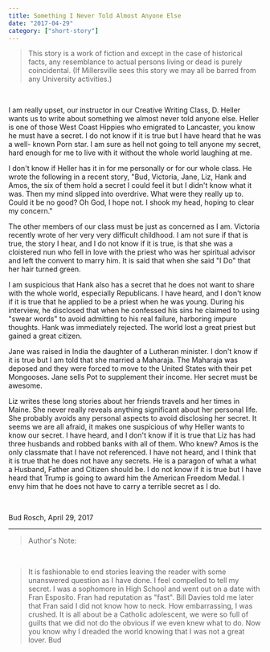 ```yaml
---
title: Something I Never Told Almost Anyone Else
date: "2017-04-29"
category: ["short-story"]
---
```


> This story is a work of fiction and except in the case of historical facts, any resemblance to actual persons living or dead is purely coincidental. (If Millersville sees this story we may all be barred from any University activities.)

<br/>

I am really upset, our instructor in our Creative Writing Class, D. Heller wants us to write about something we almost never told anyone else.  Heller is one of those West Coast Hippies who emigrated to Lancaster, you know he must have a secret.  I do not know if it is true but I have heard that he was a well- known Porn star.  I am sure as hell not going to tell anyone my secret, hard enough for me to live with it without the whole world laughing at me.  

I don't know if Heller has it in for me personally or for our whole class.  He wrote the following in a recent story, "Bud, Victoria, Jane, Liz, Hank and Amos, the six of them hold a secret I could feel it but I didn't know what it was.  Then my mind slipped into overdrive.  What were they really up to.  Could it be no good?  Oh God, I hope not.  I shook my head, hoping to clear my concern."  

The other members of our class must be just as concerned as I am.  Victoria recently wrote of her very very difficult childhood.  I am not sure if that is true, the story I hear, and I do not know if it is true, is that she was a cloistered nun who fell in love with the priest who was her spiritual advisor and left the convent to marry him.  It is said that when she said "I Do" that her hair turned green.

I am suspicious that Hank also has a secret that he does not want to share with the whole world, especially Republicans.  I have heard, and I don't know if it is true that he applied to be a priest when he was young.  During his interview, he disclosed that when he confessed his sins he claimed to using "swear words" to avoid admitting to his real failure, harboring impure thoughts.  Hank was immediately rejected.  The world lost a great priest but gained a great citizen.

Jane was raised in India the daughter of a Lutheran minister.  I don't know if it is true but I am told that she married a Maharaja.  The Maharaja was deposed and they were forced to move to the United States with their pet Mongooses. Jane sells Pot to supplement their income.  Her secret must be awesome.

Liz writes these long stories about her friends travels and her times in Maine.  She never really reveals anything significant about her personal life.  She probably avoids any personal aspects to avoid disclosing her secret.  It seems we are all afraid, it makes one suspicious of why Heller wants to know our secret.  I have heard, and I don't know if it is true that Liz has had three husbands and robbed banks with all of them.  Who knew?
Amos is the only classmate that I have not referenced.  I have not heard, and I think that it is true that he does not have any secrets.  He is a paragon of what a what a Husband, Father and Citizen should be.  I do not know if it is true but I have heard that Trump is going to award him the American Freedom Medal.  I envy him that he does not have to carry a terrible secret as I do.

<br/>

Bud Rosch, April 29, 2017

<hr/>

> Author's Note:

<br/>

> It is fashionable to end stories leaving the reader with some unanswered question as I have done. I feel compelled to tell my secret.
> I was a sophomore in High School and went out on a date with Fran Esposito.  Fran had reputation as "fast".  Bill Davies told me later that Fran said I did not know how to neck.  How embarrassing, I was crushed.  It is all about be a Catholic adolescent, we were so full of guilts that we did not do the obvious if we even knew what to do.  Now you know why I dreaded the world knowing that I was not a great lover.
> Bud

<br/>

